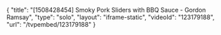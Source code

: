 {
    "title": "[1508428454] Smoky Pork Sliders with BBQ Sauce - Gordon Ramsay",
    "type": "solo",
    "layout": "iframe-static",
    "videoId": "123179188",
    "url": "\/tvpembed\/123179188"
}